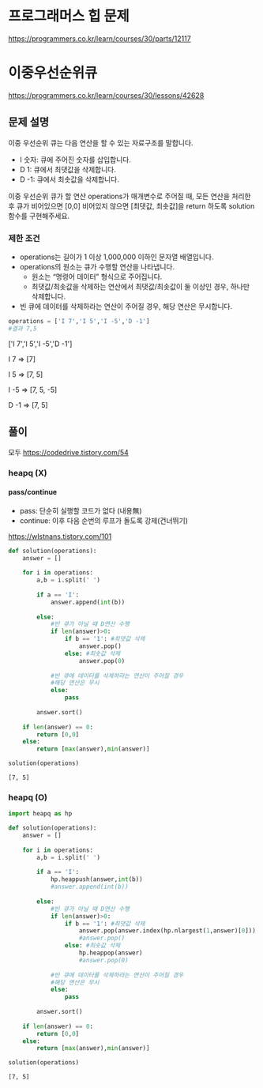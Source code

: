 # 프로그래머스 힙 문제
https://programmers.co.kr/learn/courses/30/parts/12117

# 이중우선순위큐
https://programmers.co.kr/learn/courses/30/lessons/42628

## 문제 설명
이중 우선순위 큐는 다음 연산을 할 수 있는 자료구조를 말합니다.

- I 숫자: 	큐에 주어진 숫자를 삽입합니다.
- D 1:  	큐에서 최댓값을 삭제합니다.
- D -1: 	큐에서 최솟값을 삭제합니다.

이중 우선순위 큐가 할 연산 operations가 매개변수로 주어질 때, 모든 연산을 처리한 후 큐가 비어있으면 [0,0] 비어있지 않으면 [최댓값, 최솟값]을 return 하도록 solution 함수를 구현해주세요.


### 제한 조건
- operations는 길이가 1 이상 1,000,000 이하인 문자열 배열입니다.
- operations의 원소는 큐가 수행할 연산을 나타냅니다.
    - 원소는 “명령어 데이터” 형식으로 주어집니다.
    - 최댓값/최솟값을 삭제하는 연산에서 최댓값/최솟값이 둘 이상인 경우, 하나만 삭제합니다.
- 빈 큐에 데이터를 삭제하라는 연산이 주어질 경우, 해당 연산은 무시합니다.


```python
operations = ['I 7','I 5','I -5','D -1']
#결과 7,5
```

['I 7','I 5','I -5','D -1']

I 7 => [7]

I 5 => [7, 5]

I -5 => [7, 5, -5]

D -1 => [7, 5]



## 풀이
모두 https://codedrive.tistory.com/54

### heapq (X)

#### pass/continue

- pass: 단순히 실행할 코드가 없다 (내용無)
- continue: 이후 다음 순번의 루프가 돌도록 강제(건너뛰기)

https://wlstnans.tistory.com/101



```python
def solution(operations):
    answer = []
    
    for i in operations:
        a,b = i.split(' ')
        
        if a == 'I':
            answer.append(int(b))
            
        else:
            #빈 큐가 아닐 때 D연산 수행
            if len(answer)>0:
                if b == '1': #최댓값 삭제
                    answer.pop()
                else: #최솟값 삭제
                    answer.pop(0)
            
            #빈 큐에 데이터를 삭제하라는 연산이 주어질 경우
            #해당 연산은 무시
            else:
                pass
                
        answer.sort()
        
    if len(answer) == 0:
        return [0,0]
    else:
        return [max(answer),min(answer)]
```


```python
solution(operations)
```




    [7, 5]



### heapq (O)


```python
import heapq as hp

def solution(operations):
    answer = []
    
    for i in operations:
        a,b = i.split(' ')
        
        if a == 'I':
            hp.heappush(answer,int(b))
            #answer.append(int(b))
            
        else:
            #빈 큐가 아닐 때 D연산 수행
            if len(answer)>0:
                if b == '1': #최댓값 삭제
                    answer.pop(answer.index(hp.nlargest(1,answer)[0]))
                    #answer.pop()
                else: #최솟값 삭제
                    hp.heappop(answer)
                    #answer.pop(0)
            
            #빈 큐에 데이터를 삭제하라는 연산이 주어질 경우
            #해당 연산은 무시
            else:
                pass
                
        answer.sort()
        
    if len(answer) == 0:
        return [0,0]
    else:
        return [max(answer),min(answer)]
```


```python
solution(operations)
```




    [7, 5]




```python

```


```python

```


```python

```


```python

```
